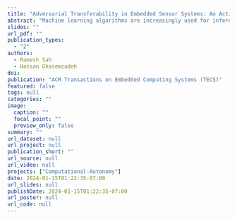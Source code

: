 ```yaml
---
title: "Adversarial Transferability in Embedded Sensor Systems: An Activity Recognition Perspective"
abstract: "Machine learning algorithms are increasingly used for inference and decision-making in embedded systems. Data from sensors are used to train machine learning models for various smart functions of embedded and cyber-physical systems ranging from applications in healthcare, autonomous vehicles, and national security. However, recent studies have shown that machine learning models can be fooled by adding adversarial noise to their inputs. The perturbed inputs are called adversarial examples. Furthermore, adversarial examples designed to fool one machine learning system are also often effective against another system. This property of adversarial examples is called {\it adversarial transferability} and has not been explored in wearable systems to date. In this work, we take the first stride in studying adversarial transferability in wearable sensor systems from four viewpoints: (1) transferability between machine learning models; (2) transferability across users/subjects of the embedded system; (3) transferability across sensor body locations; and (4) transferability across datasets used for model training. We present a set of carefully designed experiments to investigate these transferability scenarios. We also propose a threat model describing the interactions of an adversary with the source and target sensor systems in different transferability settings. In most cases, we found high untargeted transferability, whereas targeted transferability success scores varied from 0% to 80%. The transferability of adversarial examples depends on many factors such as the inclusion of data from all subjects, sensor body position, number of samples in the dataset, type of learning algorithm, and the distribution of source and target system dataset. The transferability of adversarial examples decreased sharply when the data distribution of the source and target system became more distinct. We also provide guidelines and suggestions for the community for designing robust sensor systems."
slides: ""
url_pdf: ""
publication_types:
  - "2"
authors:
  - Ramesh Sah
  - Hassan Ghasemzadeh
doi: 
publication: "ACM Transactions on Embedded Computing Systems (TECS)"
featured: false
tags: null
categories: ""
image:
  caption: ""
  focal_point: ""
  preview_only: false
summary: ""
url_dataset: null
url_project: null
publication_short: ""
url_source: null
url_video: null
projects: ["Computational-Autonomy"]
date: 2024-01-15T01:22:35-07:00
url_slides: null
publishDate: 2024-01-15T01:22:35-07:00
url_poster: null
url_code: null
---
```


<!-- Mahdi Pedram, Ramesh Sah, Hassan Ghasemzadeh, Efficient Sensing and Classification for Extended Battery Life, In the Proceedings of Activity Recognition and Prediction for Smart IoT Environments, Edited by Raffaele Gravina and Antonella Guzzo, Springer, 2024. -->
